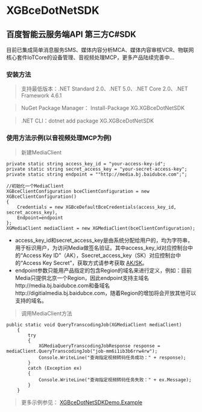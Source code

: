 # XGBceDotNetSDK
## 百度智能云服务端API 第三方C#SDK 

目前已集成简单消息服务SMS、媒体内容分析MCA、媒体内容审核VCR、物联网核心套件IoTCore的设备管理、音视频处理MCP，更多产品陆续完善中...

### 安装方法
> 支持最低版本：.NET Standard 2.0、.NET 5.0、.NET Core 2.0、.NET Framework 4.6.1

> NuGet Package Manager： Install-Package XG.XGBceDotNetSDK

> .NET CLI：dotnet add package XG.XGBceDotNetSDK 

### 使用方法示例(以音视频处理MCP为例)
> 新建MediaClient

    private static string access_key_id = "your-access-key-id";
    private static string secret_access_key = "your-secret-access-key";
    private static string endpoint = ""http://media.bj.baidubce.com";";

    //初始化一个MediaClient
    XGBceClientConfiguration bceClientConfiguration = new XGBceClientConfiguration()
    {
        Credentials = new XGBceDefaultBceCredentials(access_key_id, secret_access_key),
        Endpoint=endpoint
    };
    XGMediaClient mediaClient = new XGMediaClient(bceClientConfiguration);

* access_key_id和secret_access_key是由系统分配给用户的，均为字符串，用于标识用户，为访问Media做签名验证。其中access_key_id对应控制台中的“Access Key ID”（AK），Ssecret_access_key（SK）对应控制台中的“Access Key Secret”，获取方式请参考获取 [AK/SK](https://cloud.baidu.com/doc/Reference/s/9jwvz2egb)。
 * endpoint参数只能用产品指定的包含Region的域名来进行定义，例如：目前Media只提供北京一个Region，因此endpoint支持主域名http://media.bj.baidubce.com和备域名http://digitialmedia.bj.baidubce.com，随着Region的增加将会开放其他可以支持的域名。

> 调用MediaClient方法

    public static void QueryTranscodingJob(XGMediaClient mediaClient)
        {
            try
            {
                XGMediaQueryTranscodingJobResponse response = mediaClient.QueryTranscodingJob("job-mm6i1ib3b6rrw4rw");
                Console.WriteLine("查询指定视频转码任务成功：" + response);
            }
            catch (Exception ex)
            {
                Console.WriteLine("查询指定视频转码任务失败：" + ex.Message);
            }
        }

> 更多示例参见： [XGBceDotNetSDKDemo.Example](https://github.com/xingguangweilai/XGBceDotNetSDK/tree/master/XGBceDotNetSDKDemo/Example)